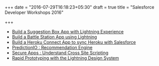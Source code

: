 +++
date = "2016-07-29T16:18:23+05:30"
draft = true
title = "Salesforce Developer Workshops 2016"

+++

* [Build a Suggestion Box App with Lightning Experience](/workshop/suggestion-box)
* [Build a Battle Station App using Lightning](/workshop/battle-station)
* [Build a Heroku Connect App to sync Heroku with Salesforce](/workshop/heroku-connect)
* [PredictionIO : Recommendation Engine](/workshop/prediction-io)
* [Secure Apps : Understand Cross Site Scripting](/workshop/secure-apps)
* [Rapid Prototyping with the Lightning Design System](/workshop/rapid-prototyping-with-slds)
